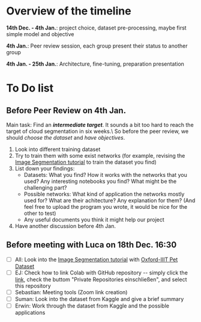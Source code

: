 # Overview of the timeline

**14th Dec. - 4th Jan.**: project choice, dataset pre-processing, maybe first simple model and objective

**4th Jan.**: Peer review session, each group present their status to another group

**4th Jan. - 25th Jan.**: Architecture, fine-tuning, preparation presentation

# To Do list
## Before Peer Review on 4th Jan. 
Main task: 
Find an **_intermediate target_**. It sounds a bit too hard to reach the target of cloud segmentation in six weeks.\\
So before the peer review, we should _choose the dataset_ and _have objectives_.

1. Look into different training dataset 
2. Try to train them with some exist networks (for example, revising the [Image Segmentation tutorial](https://www.tensorflow.org/tutorials/images/segmentation) to train the dataset you find) 
3. List down your findings:
    - Datasets: What you find? How it works with the networks that you used? Any interesting notebooks you find? What might be the challenging part?
    - Possible networks: What kind of application the networks mostly used for? What are their achitecture? Any explanation for them? (And feel free to upload the program you wrote, it would be nice for the other to test)
    - Any useful documents you think it might help our project
4. Have another discussion before 4th Jan.


## Before meeting with Luca on 18th Dec. 16:30
- [ ] All: Look into the [Image Segmentation tutorial](https://www.tensorflow.org/tutorials/images/segmentation) with [Oxford-IIIT Pet Dataset](https://www.robots.ox.ac.uk/~vgg/data/pets/) 
- [ ] EJ: Check how to link Colab with GitHub repository -- simply click the [link](http://colab.research.google.com/github), check the buttom "Private Repositories einschließen", and select this repository
- [ ] Sebastian: Meeting tools (Zoom link creation)
- [ ] Suman: Look into the dataset from Kaggle and give a brief summary
- [ ] Erwin: Work through the dataset from Kaggle and the possible applications
